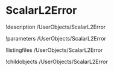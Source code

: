 <!-- MOOSE Documentation Stub: Remove this when content is added. -->

# ScalarL2Error
!description /UserObjects/ScalarL2Error

!parameters /UserObjects/ScalarL2Error

!listingfiles /UserObjects/ScalarL2Error

!childobjects /UserObjects/ScalarL2Error
